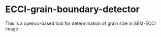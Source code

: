 # ECCI-grain-boundary-detector
This is a opencv-based tool for determination of grain size in SEM-ECCI image
